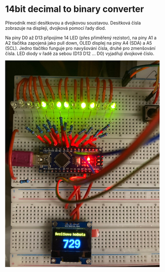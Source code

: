 # 14bit decimal to binary converter

Převodník mezi desítkovou a dvojkovou soustavou. Desítková čísla zobrazuje na displeji, dvojková pomocí řady diod.

Na piny D0 až D13 připojíme 14 LED (přes přiměřený rezistor), na piny A1 a A2 tlačítka zapojená jako pull down, OLED displej na piny A4 (SDA) a A5 (SCL).
Jedno tlačítko funguje pro navyšování čísla, druhé pro zmenšování čísla. LED diody v řadě za sebou (D13 D12 ... D0) vyjadřují dvojkové číslo.

![prevodnik](photo.jpg)
